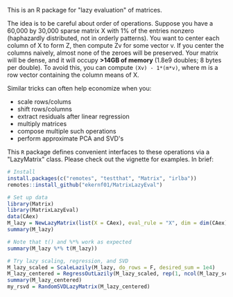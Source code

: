 This is an R package for "lazy evaluation" of matrices. 

The idea is to be careful about order of operations. Suppose you have a 60,000 by 30,000 sparse matrix X with 1% of the entries nonzero (haphazardly distributed, not in orderly patterns). You want to center each column of X to form Z, then compute Zv for some vector v. If you center the columns naively, almost none of the zeroes will be preserved. Your matrix will be dense, and it will occupy **>14GB of memory** (1.8e9 doubles; 8 bytes per double). To avoid this, you can compute `(Xv) - 1*(m*v)`, where m is a row vector containing the column means of X. 

Similar tricks can often help economize when you:

- scale rows/colums
- shift rows/columns
- extract residuals after linear regression
- multiply matrices
- compose multiple such operations
- perform approximate PCA and SVD's

This `R` package defines convenient interfaces to these operations via a "LazyMatrix" class. Please check out the vignette for examples. In brief: 

```    R
# Install
install.packages(c("remotes", "testthat", "Matrix", "irlba"))
remotes::install_github("ekernf01/MatrixLazyEval")

# Set up data
library(Matrix)
library(MatrixLazyEval)
data(CAex)
M_lazy = NewLazyMatrix(list(X = CAex), eval_rule = "X", dim = dim(CAex))
summary(M_lazy)

# Note that t() and %*% work as expected
summary(M_lazy %*% t(M_lazy))

# Try lazy scaling, regression, and SVD
M_lazy_scaled = ScaleLazily(M_lazy, do_rows = F, desired_sum = 1e4)
M_lazy_centered = RegressOutLazily(M_lazy_scaled, rep(1, ncol(M_lazy_scaled)))
summary(M_lazy_centered)
my_rsvd = RandomSVDLazyMatrix(M_lazy_centered)
```



​    

